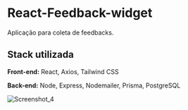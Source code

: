 # React-Feedback-widget

Aplicação para coleta de feedbacks.

## Stack utilizada
**Front-end:** React, Axios, Tailwind CSS

**Back-end:** Node, Express, Nodemailer, Prisma, PostgreSQL

![Screenshot_4](https://user-images.githubusercontent.com/86633480/167969881-b61606c9-8d01-45a2-aa2b-61ea1a3c1ba7.png)
